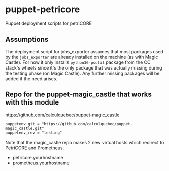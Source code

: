 # puppet-petricore
Puppet deployment scripts for petriCORE

## Assumptions
The deployment script for jobs_exporter assumes that most packages used by the `jobs_exporter` are already installed on the machine (as with Magic Castle). For now it only installs `python36-psutil` package from the CC stack's wheels since it's the only package that was actually missing during the testing phase (on Magic Castle). Any further missing packages will be added if the need arises.

## Repo for the puppet-magic_castle that works with this module
https://github.com/calculquebec/puppet-magic_castle

```
puppetenv_git = "https://github.com/calculquebec/puppet-magic_castle.git"
puppetenv_rev = "testing"
```

Note that the magic_castle repo makes 2 new virtual hosts which redirect to PetriCORE and Prometheus. 

- petricore.yourhostname
- prometheus.yourhostname

